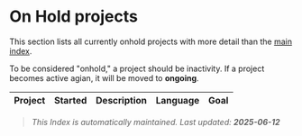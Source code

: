 # On Hold projects

This section lists all currently onhold projects
 with more detail than the [main index](../index.md).

To be considered "onhold," a project should be inactivity.
 If a project becomes active agian, it will be moved to **ongoing**.

| Project | Started | Description | Language | Goal |
|---------|---------|-------------|----------|------|

> _This Index is automatically maintained. Last updated: **2025-06-12**_
